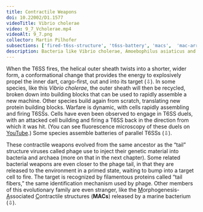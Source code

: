 ```yaml
---
title: Contractile Weapons
doi: 10.22002/D1.1577
videoTitle: Vibrio cholerae
video: 9_7_Vcholerae.mp4
videoAlt: 9_7.png
collector: Martin Pilhofer
subsections: ['fired-t6ss-structure', 't6ss-battery', 'macs',  'mac-array-structure']
description: Bacteria like Vibrio cholerae, Amoebophilus asiaticus and Pseuodalteromonas luteoviolacea use various contractile weapons related to bacteriophage tails
---
```


When the T6SS fires, the helical outer sheath twists into a shorter, wider form, a conformational change that provides the energy to explosively propel the inner dart, cargo-first, out and into its target (⇩). In some species, like this *Vibrio cholerae*, the outer sheath will then be recycled, broken down into building blocks that can be used to rapidly assemble a new machine. Other species build again from scratch, translating new protein building blocks. Warfare is dynamic, with cells rapidly assembling and firing T6SSs. Cells have even been observed to engage in T6SS duels, with an attacked cell building and firing a T6SS back in the direction from which it was hit. (You can see fluorescence microscopy of these duels on [YouTube](https://youtu.be/nP4Ou2eoq4c).) Some species assemble batteries of parallel T6SSs (⇩).

These contractile weapons evolved from the same ancestor as the “tail” structure viruses called phage use to inject their genetic material into bacteria and archaea (more on that in the next chapter). Some related bacterial weapons are even closer to the phage tail, in that they are released to the environment in a primed state, waiting to bump into a target cell to fire. The target is recognized by filamentous proteins called “tail fibers,” the same identification mechanism used by phage. Other members of this evolutionary family are even stranger, like the <u>M</u>orphogenesis-<u>A</u>ssociated <u>C</u>ontractile structures (**MACs**) released by a marine bacterium (⇩).

